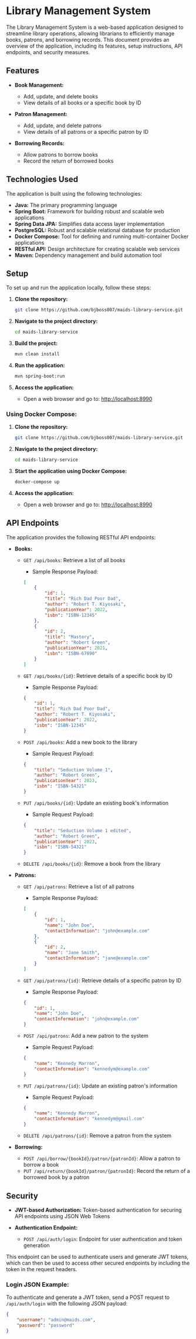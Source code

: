 # Library Management System

The Library Management System is a web-based application designed to streamline library operations, allowing librarians to efficiently manage books, patrons, and borrowing records. This document provides an overview of the application, including its features, setup instructions, API endpoints, and security measures.

## Features

- **Book Management:**
    - Add, update, and delete books
    - View details of all books or a specific book by ID

- **Patron Management:**
    - Add, update, and delete patrons
    - View details of all patrons or a specific patron by ID

- **Borrowing Records:**
    - Allow patrons to borrow books
    - Record the return of borrowed books

## Technologies Used

The application is built using the following technologies:

- **Java:** The primary programming language
- **Spring Boot:** Framework for building robust and scalable web applications
- **Spring Data JPA:** Simplifies data access layer implementation
- **PostgreSQL:** Robust and scalable relational database for production
- **Docker Compose:** Tool for defining and running multi-container Docker applications
- **RESTful API:** Design architecture for creating scalable web services
- **Maven:** Dependency management and build automation tool

## Setup

To set up and run the application locally, follow these steps:

1. **Clone the repository:**
    ```bash
    git clone https://github.com/bjboss007/maids-library-service.git
    ```

2. **Navigate to the project directory:**
    ```bash
    cd maids-library-service
    ```

3. **Build the project:**
    ```bash
    mvn clean install
    ```

4. **Run the application:**
    ```bash
    mvn spring-boot:run
    ```

5. **Access the application:**
    - Open a web browser and go to: [http://localhost:8990](http://localhost:8990)

### Using Docker Compose:

1. **Clone the repository:**
    ```bash
    git clone https://github.com/bjboss007/maids-library-service.git
    ```

2. **Navigate to the project directory:**
    ```bash
    cd maids-library-service
    ```

3. **Start the application using Docker Compose:**
    ```bash
    docker-compose up
    ```

4. **Access the application:**
    - Open a web browser and go to: [http://localhost:8990](http://localhost:8990)

## API Endpoints

The application provides the following RESTful API endpoints:

- **Books:**
    - `GET /api/books`: Retrieve a list of all books
        - Sample Response Payload:
      ```json
      [
          {
              "id": 1,
              "title": "Rich Dad Poor Dad",
              "author": "Robert T. Kiyosaki",
              "publicationYear": 2022,
              "isbn": "ISBN-12345"
          },
          {
              "id": 2,
              "title": "Mastery",
              "author": "Robert Green",
              "publicationYear": 2021,
              "isbn": "ISBN-67890"
          }
      ]
      ```

    - `GET /api/books/{id}`: Retrieve details of a specific book by ID
        - Sample Response Payload:
      ```json
      {
          "id": 1,
          "title": "Rich Dad Poor Dad",
          "author": "Robert T. Kiyosaki",
          "publicationYear": 2022,
          "isbn": "ISBN-12345"
      }
      ```

    - `POST /api/books`: Add a new book to the library
        - Sample Request Payload:
      ```json
      {
          "title": "Seduction Volume 1",
          "author": "Robert Green",
          "publicationYear": 2023,
          "isbn": "ISBN-54321"
      }
      ```

    - `PUT /api/books/{id}`: Update an existing book's information
        - Sample Request Payload:
      ```json
      {
          "title": "Seduction Volume 1 edited",
          "author": "Robert Green",
          "publicationYear": 2023,
          "isbn": "ISBN-54321"
      }
      ```

    - `DELETE /api/books/{id}`: Remove a book from the library
  
- **Patrons:**
    - `GET /api/patrons`: Retrieve a list of all patrons
        - Sample Response Payload:
      ```json
      [
          {
              "id": 1,
              "name": "John Doe",
              "contactInformation": "john@example.com"
          },
          {
              "id": 2,
              "name": "Jane Smith",
              "contactInformation": "jane@example.com"
          }
      ]
      ```

    - `GET /api/patrons/{id}`: Retrieve details of a specific patron by ID
        - Sample Response Payload:
      ```json
      {
          "id": 1,
          "name": "John Doe",
          "contactInformation": "john@example.com"
      }
      ```

    - `POST /api/patrons`: Add a new patron to the system
        - Sample Request Payload:
      ```json
      {
          "name": "Kennedy Marron",
          "contactInformation": "kennedym@example.com"
      }
      ```

    - `PUT /api/patrons/{id}`: Update an existing patron's information
        - Sample Request Payload:
      ```json
      {
          "name": "Kennedy Marron",
          "contactInformation": "kennedym@gmail.com"
      }
      ```

    - `DELETE /api/patrons/{id}`: Remove a patron from the system

- **Borrowing:**
    - `POST /api/borrow/{bookId}/patron/{patronId}`: Allow a patron to borrow a book
    - `PUT /api/return/{bookId}/patron/{patronId}`: Record the return of a borrowed book by a patron

## Security

- **JWT-based Authorization:** Token-based authentication for securing API endpoints using JSON Web Tokens

- **Authentication Endpoint:**
    - `POST /api/auth/login`: Endpoint for user authentication and token generation

This endpoint can be used to authenticate users and generate JWT tokens, which can then be used to access other secured endpoints by including the token in the request headers.
### Login JSON Example:

To authenticate and generate a JWT token, send a POST request to `/api/auth/login` with the following JSON payload:

```json
{
    "username": "admin@maids.com",
    "password": "password"
}
```